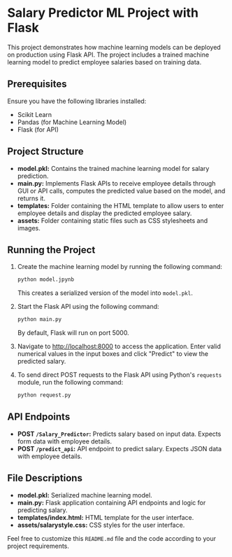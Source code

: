 # Salary Predictor ML Project with Flask

This project demonstrates how machine learning models can be deployed on production using Flask API. The project includes a trained machine learning model to predict employee salaries based on training data.

## Prerequisites

Ensure you have the following libraries installed:
- Scikit Learn
- Pandas (for Machine Learning Model)
- Flask (for API)

## Project Structure

- **model.pkl:** Contains the trained machine learning model for salary prediction.
- **main.py:** Implements Flask APIs to receive employee details through GUI or API calls, computes the predicted value based on the model, and returns it.
- **templates:** Folder containing the HTML template to allow users to enter employee details and display the predicted employee salary.
- **assets:** Folder containing static files such as CSS stylesheets and images.

## Running the Project

1. Create the machine learning model by running the following command:
    ```bash
    python model.jpynb
    ```
   This creates a serialized version of the model into `model.pkl`.

2. Start the Flask API using the following command:
    ```bash
    python main.py
    ```
   By default, Flask will run on port 5000.

3. Navigate to [http://localhost:8000](http://localhost:8000) to access the application. Enter valid numerical values in the input boxes and click "Predict" to view the predicted salary.

4. To send direct POST requests to the Flask API using Python's `requests` module, run the following command:
    ```bash
    python request.py
    ```

## API Endpoints

- **POST `/Salary_Predictor`:** Predicts salary based on input data. Expects form data with employee details.
- **POST `/predict_api`:** API endpoint to predict salary. Expects JSON data with employee details.

## File Descriptions

- **model.pkl:** Serialized machine learning model.
- **main.py:** Flask application containing API endpoints and logic for predicting salary.
- **templates/index.html:** HTML template for the user interface.
- **assets/salarystyle.css:** CSS styles for the user interface.

Feel free to customize this `README.md` file and the code according to your project requirements.
